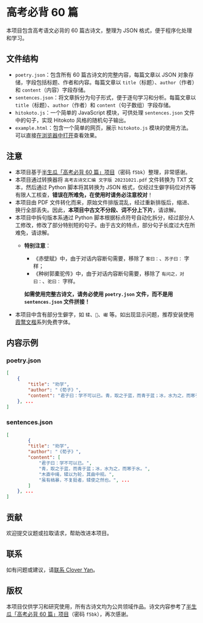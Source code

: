 # 高考必背 60 篇

本项目包含高考语文必背的 60 篇古诗文，整理为 JSON 格式，便于程序化处理和学习。

## 文件结构

- `poetry.json`：包含所有 60 篇古诗文的完整内容，每篇文章以 JSON 对象存储，字段包括标题、作者和内容。每篇文章以 `title`（标题）、`author`（作者）和 `content`（内容）字段存储。
- `sentences.json`：将文章拆分为句子形式，便于逐句学习和分析。每篇文章以 `title`（标题）、`author`（作者）和 `content`（句子数组）字段存储。
- `hitokoto.js`：一个简单的 JavaScript 模块，可供处理 `sentences.json` 文件中的句子，实现 Hitokoto 风格的随机句子输出。
- `example.html`：包含一个简单的网页，展示 `hitokoto.js` 模块的使用方法。可以直接[在浏览器中打开](https://clover-yan.github.io/gaokao-poetry/example.html)查看效果。

## 注意

- 本项目基于[半生瓜「高考必背 60 篇」项目](https://wwz.lanzouj.com/b02jeq7sh)（密码 `f5bk`）整理，非常感谢。
- 本项目通过转换器将 `高考古诗文汇编 文字版 20231021.pdf` 文件转换为 TXT 文本，然后通过 Python 脚本将其转换为 JSON 格式，仅经过生僻字码位对齐等有限人工核查，**错误在所难免，在使用时请务必注意校对**！
- 本项目由 PDF 文件转化而来，原始文件排版混乱，经过重新排版后，缩进、换行全部丢失。因此，**本项目中古文不分段、词不分上下片**，请谅解。
- 本项目中拆句版本系通过 Python 脚本根据标点符号自动化拆分，经过部分人工修改，修改了部分特别短的句子。由于古文的特点，部分句子长度过大在所难免，请谅解。
  - **特别注意**：
    - 《赤壁赋》中，由于对话内容断句需要，移除了 `客曰：`、`苏子曰：` 字样；
    - 《种树郭橐驼传》中，由于对话内容断句需要，移除了 `有问之，对曰：`、`驼曰：` 字样。

    **如需使用完整古诗文，请务必使用 `poetry.json` 文件，而不是用 `sentences.json` 文件拼接！**
- 本项目中含有部分生僻字，如 `𫐓`、`𪭢`、`𪩘` 等。如出现显示问题，推荐安装使用[霞鹜文楷](https://github.com/lxgw/LxgwWenKai)系列免费字体。

## 内容示例

### poetry.json
```json
[
	{
        "title": "劝学",
        "author": "《荀子》",
        "content": "君子曰：学不可以已。青，取之于蓝，而青于蓝；冰，水为之，而寒于水。木直中绳，𫐓以为轮，其曲中规。虽有槁暴，不复挺者，𫐓使之然也。故木受绳则直，金就砺则利，君子博学而日省乎己，则知明而行无过矣。吾尝终日而思矣，不如须臾之所学也；吾尝跂而望矣，不如登高之博见也。登高而招，臂非加长也，而见者远；顺风而呼，声非加疾也，而闻者彰。假舆马者，非利足也，而致千里；假舟楫者，非能水也，而绝江河。君子生非异也，善假于物也。积土成山，风雨兴焉；积水成渊，蛟龙生焉；积善成德，而神明自得，圣心备焉。故不积跬步，无以至千里；不积小流，无以成江海。骐骥一跃，不能十步；驽马十驾，功在不舍。锲而舍之，朽木不折；锲而不舍，金石可镂。蚓无爪牙之利，筋骨之强，上食埃土，下饮黄泉，用心一也。蟹六跪而二螯，非蛇鳝之穴无可寄托者，用心躁也。"
	}, ...
]
```

### sentences.json
```json
[
	    {
        "title": "劝学",
        "author": "《荀子》",
        "content": [
            "君子曰：学不可以已。",
            "青，取之于蓝，而青于蓝；冰，水为之，而寒于水。",
            "木直中绳，𫐓以为轮，其曲中规。",
            "虽有槁暴，不复挺者，𫐓使之然也。", ...
        ]
    }, ...
]
```

## 贡献

欢迎提交议题或拉取请求，帮助改进本项目。

## 联系

如有问题或建议，请[联系 Clover Yan](https://www.khyan.top/contact)。

## 版权

本项目仅供学习和研究使用，所有古诗文均为公共领域作品。诗文内容参考了[半生瓜「高考必背 60 篇」项目](https://wwz.lanzouj.com/b02jeq7sh)（密码 `f5bk`），再次感谢。
